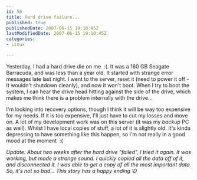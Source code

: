 ```yaml
---
id: 56
title: Hard drive failure...
published: true
publishedDate: 2007-06-15 19:10:45Z
lastModifiedDate: 2007-06-15 19:10:45Z
categories:
- Linux

---
```


Yesterday, I had a hard drive die on me  :(. It was a 160 GB Seagate Barracuda, and was less than a year old. It started with strange error messages late last night. I went to the server, reset it (need to power it off - It wouldn't shutdown cleanly), and now it won't boot. When I try to boot the system, I can hear the drive head hitting against the side of the drive, which makes me think there is a problem internally with the drive... 

I'm looking into recovery options, though I think it will be way too expensive for my needs. If it is too expensive, I'll just have to cut my losses and move on. A lot of my development work was on this server (it was my *backup* PC as well). Whilst I have local copies of stuff, a lot of it is slightly old. It's kinda depressing to have something like this happen, so I'm not really in a good mood at the moment  :(

*Update: About two weeks after the hard drive "failed", I tried it again. It was working, but made a strange sound. I quickly copied all the data off of it, and disconnected it. I was able to get a copy of all the most important data. So, it's not so bad... This story has a happy ending :D*

